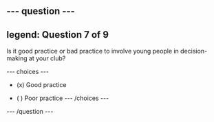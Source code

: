 --- question ---
---
legend: Question 7 of 9
---

Is it good practice or bad practice to involve young people in decision-making at your club?

--- choices ---
- (x) Good practice

- ( ) Poor practice
--- /choices ---

--- /question ---
